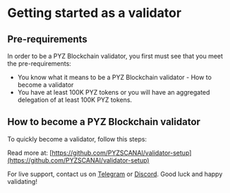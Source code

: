 # Getting started as a validator

## Pre-requirements

In order to be a PYZ Blockchain validator, you first must see that you meet the pre-requirements:

- You know what it means to be a PYZ Blockchain validator - How to become a validator
- You have at least 100K PYZ tokens or you will have an aggregated delegation of at least 100K PYZ tokens.

## How to become a PYZ Blockchain validator

To quickly become a validator, follow this steps:

Read more at: [https://github.com/PYZSCANAI/validator-setup](https://github.com/PYZSCANAI/validator-setup)

For live support, contact us on [Telegram](https://t.me/payscan_official) or [Discord](https://discord.com/invite/WUgCfBmt). Good luck and happy validating!
